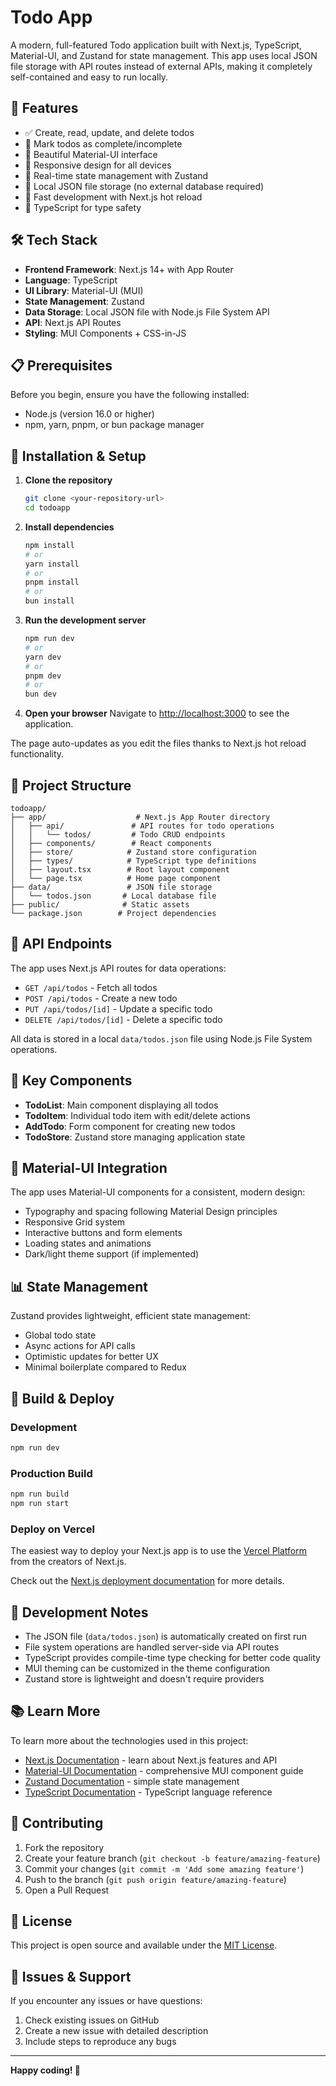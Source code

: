 # Todo App

A modern, full-featured Todo application built with Next.js, TypeScript, Material-UI, and Zustand for state management. This app uses local JSON file storage with API routes instead of external APIs, making it completely self-contained and easy to run locally.

## 🚀 Features

- ✅ Create, read, update, and delete todos
- 🎯 Mark todos as complete/incomplete
- 🎨 Beautiful Material-UI interface
- 📱 Responsive design for all devices
- 🔄 Real-time state management with Zustand
- 💾 Local JSON file storage (no external database required)
- 🚀 Fast development with Next.js hot reload
- 📝 TypeScript for type safety

## 🛠️ Tech Stack

- **Frontend Framework**: Next.js 14+ with App Router
- **Language**: TypeScript
- **UI Library**: Material-UI (MUI)
- **State Management**: Zustand
- **Data Storage**: Local JSON file with Node.js File System API
- **API**: Next.js API Routes
- **Styling**: MUI Components + CSS-in-JS

## 📋 Prerequisites

Before you begin, ensure you have the following installed:
- Node.js (version 16.0 or higher)
- npm, yarn, pnpm, or bun package manager

## 🔧 Installation & Setup

1. **Clone the repository**
   ```bash
   git clone <your-repository-url>
   cd todoapp
   ```

2. **Install dependencies**
   ```bash
   npm install
   # or
   yarn install
   # or
   pnpm install
   # or
   bun install
   ```

3. **Run the development server**
   ```bash
   npm run dev
   # or
   yarn dev
   # or
   pnpm dev
   # or
   bun dev
   ```

4. **Open your browser**
   Navigate to [http://localhost:3000](http://localhost:3000) to see the application.

The page auto-updates as you edit the files thanks to Next.js hot reload functionality.

## 📁 Project Structure

```
todoapp/
├── app/                    # Next.js App Router directory
│   ├── api/               # API routes for todo operations
│   │   └── todos/         # Todo CRUD endpoints
│   ├── components/        # React components
│   ├── store/            # Zustand store configuration
│   ├── types/            # TypeScript type definitions
│   ├── layout.tsx        # Root layout component
│   └── page.tsx          # Home page component
├── data/                 # JSON file storage
│   └── todos.json       # Local database file
├── public/              # Static assets
└── package.json        # Project dependencies
```

## 🔌 API Endpoints

The app uses Next.js API routes for data operations:

- `GET /api/todos` - Fetch all todos
- `POST /api/todos` - Create a new todo
- `PUT /api/todos/[id]` - Update a specific todo
- `DELETE /api/todos/[id]` - Delete a specific todo

All data is stored in a local `data/todos.json` file using Node.js File System operations.

## 🎯 Key Components

- **TodoList**: Main component displaying all todos
- **TodoItem**: Individual todo item with edit/delete actions
- **AddTodo**: Form component for creating new todos
- **TodoStore**: Zustand store managing application state

## 🎨 Material-UI Integration

The app uses Material-UI components for a consistent, modern design:
- Typography and spacing following Material Design principles
- Responsive Grid system
- Interactive buttons and form elements
- Loading states and animations
- Dark/light theme support (if implemented)

## 📊 State Management

Zustand provides lightweight, efficient state management:
- Global todo state
- Async actions for API calls
- Optimistic updates for better UX
- Minimal boilerplate compared to Redux

## 🚀 Build & Deploy

### Development
```bash
npm run dev
```

### Production Build
```bash
npm run build
npm run start
```

### Deploy on Vercel
The easiest way to deploy your Next.js app is to use the [Vercel Platform](https://vercel.com/new?utm_medium=default-template&filter=next.js&utm_source=create-next-app&utm_campaign=create-next-app-readme) from the creators of Next.js.

Check out the [Next.js deployment documentation](https://nextjs.org/docs/app/building-your-application/deploying) for more details.

## 🔧 Development Notes

- The JSON file (`data/todos.json`) is automatically created on first run
- File system operations are handled server-side via API routes
- TypeScript provides compile-time type checking for better code quality
- MUI theming can be customized in the theme configuration
- Zustand store is lightweight and doesn't require providers

## 📚 Learn More

To learn more about the technologies used in this project:

- [Next.js Documentation](https://nextjs.org/docs) - learn about Next.js features and API
- [Material-UI Documentation](https://mui.com/getting-started/installation/) - comprehensive MUI component guide
- [Zustand Documentation](https://docs.pmnd.rs/zustand/getting-started/introduction) - simple state management
- [TypeScript Documentation](https://www.typescriptlang.org/docs/) - TypeScript language reference

## 🤝 Contributing

1. Fork the repository
2. Create your feature branch (`git checkout -b feature/amazing-feature`)
3. Commit your changes (`git commit -m 'Add some amazing feature'`)
4. Push to the branch (`git push origin feature/amazing-feature`)
5. Open a Pull Request

## 📄 License

This project is open source and available under the [MIT License](LICENSE).

## 🐛 Issues & Support

If you encounter any issues or have questions:
1. Check existing issues on GitHub
2. Create a new issue with detailed description
3. Include steps to reproduce any bugs

---

**Happy coding! 🚀**